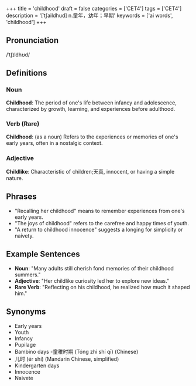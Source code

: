 +++
title = 'childhood'
draft = false
categories = ['CET4']
tags = ['CET4']
description = '[ˈt∫aildhud] n.童年，幼年；早期'
keywords = ['ai words', 'childhood']
+++

## Pronunciation
/ˈtʃɪldhʊd/

## Definitions
### Noun
**Childhood**: The period of one's life between infancy and adolescence, characterized by growth, learning, and experiences before adulthood.

### Verb (Rare)
**Childhood**: (as a noun) Refers to the experiences or memories of one's early years, often in a nostalgic context.

### Adjective
**Childlike**: Characteristic of children;天真, innocent, or having a simple nature.

## Phrases
- "Recalling her childhood" means to remember experiences from one's early years.
- "The joys of childhood" refers to the carefree and happy times of youth.
- "A return to childhood innocence" suggests a longing for simplicity or naivety.

## Example Sentences
- **Noun**: "Many adults still cherish fond memories of their childhood summers."
- **Adjective**: "Her childlike curiosity led her to explore new ideas."
- **Rare Verb**: "Reflecting on his childhood, he realized how much it shaped him."

## Synonyms
- Early years
- Youth
- Infancy
- Pupilage
- Bambino days
-童稚时期 (Tóng zhì shí qī) (Chinese)
- 儿时 (ér shí) (Mandarin Chinese, simplified)
- Kindergarten days
- Innocence
- Naivete
